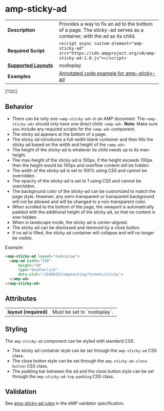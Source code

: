 <!---
Copyright 2016 The AMP HTML Authors. All Rights Reserved.

Licensed under the Apache License, Version 2.0 (the "License");
you may not use this file except in compliance with the License.
You may obtain a copy of the License at

      http://www.apache.org/licenses/LICENSE-2.0

Unless required by applicable law or agreed to in writing, software
distributed under the License is distributed on an "AS-IS" BASIS,
WITHOUT WARRANTIES OR CONDITIONS OF ANY KIND, either express or implied.
See the License for the specific language governing permissions and
limitations under the License.
-->

# amp-sticky-ad

<table>
  <tr>
    <td width="40%"><strong>Description</strong></td>
    <td>Provides a way to fix an ad to the bottom of a page. The sticky-ad serves as a container, with the ad as its child.</td>
  </tr>
  <tr>
    <td width="40%"><strong>Required Script</strong></td>
    <td><code>&lt;script async custom-element="amp-sticky-ad" src="https://cdn.ampproject.org/v0/amp-sticky-ad-1.0.js">&lt;/script></code></td>
  </tr>
  <tr>
    <td class="col-fourty"><strong><a href="https://www.ampproject.org/docs/guides/responsive/control_layout.html">Supported Layouts</a></strong></td>
    <td>nodisplay</td>
  </tr>
  <tr>
    <td width="40%"><strong>Examples</strong></td>
    <td><a href="https://ampbyexample.com/components/amp-sticky-ad/">Annotated code example for amp-sticky-ad</a></td>
  </tr>
</table>

[TOC]

## Behavior

- There can be only one `<amp-sticky-ad>` in an AMP document. The `<amp-sticky-ad>` should only have one direct child: `<amp-ad>`. **Note**: Make sure you include any required scripts for the `<amp-ad>` component.
- The sticky ad appears at the bottom of a page.
- The sticky ad introduces a full-width blank container and then fills the sticky ad based on the width and height of the `<amp-ad>`.
- The height of the sticky-ad is whatever its child needs up to its max-height.
- The max-height of the sticky-ad is 100px, if the height exceeds 100px then the height would be 100px and overflow content will be hidden.
- The width of the sticky-ad is set to 100% using CSS and cannot be overridden.
- The opacity of the sticky-ad is set to 1 using CSS and cannot be overridden.
- The background color of the sticky-ad can be customized to match the page style. However, any semi-transparent or transparent background will not be allowed and will be changed to a non-transparent color.
- When scrolled to the bottom of the page, the viewport is automatically padded with the additional height of the sticky ad, so that no content is ever hidden.
- When in landscape mode, the sticky ad is center-aligned.
- The sticky ad can be dismissed and removed by a close button.
- If no ad is filled, the sticky ad container will collapse and will no longer be visible.

Example:
```html
<amp-sticky-ad layout="nodisplay">
  <amp-ad width="320"
      height="50"
      type="doubleclick"
      data-slot="/35096353/amptesting/formats/sticky">
  </amp-ad>
</amp-sticky-ad>
```

## Attributes

<table class="ad-m-table-listing">
  <tr>
    <td width="40%"><strong>layout (required)</strong></td>
    <td>Must be set to `nodisplay`.</td>
  </tr>
</table>

## Styling

The `amp-sticky-ad` component can be styled with standard CSS.

- The sticky ad container style can be set through the `amp-sticky-ad` CSS class.
- The close button style can be set through the `amp-sticky-ad-close-button` CSS class.
- The padding bar between the ad and the close button style can be set through the `amp-sticky-ad-top-padding` CSS class.

## Validation

See [amp-sticky-ad rules](https://github.com/ampproject/amphtml/blob/master/extensions/amp-sticky-ad/validator-amp-sticky-ad.protoascii) in the AMP validator specification.
